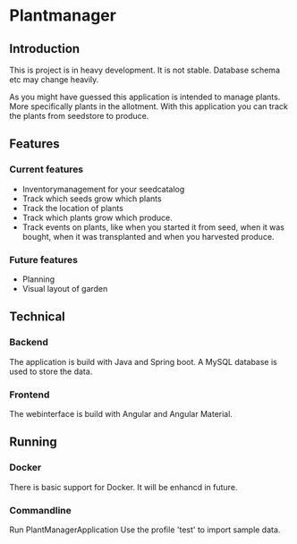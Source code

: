 # Plantmanager

## Introduction
This is project is in heavy development. It is not stable. Database schema etc may change heavily.

As you might have guessed this application is intended to manage plants. More specifically plants in the allotment.
With this application you can track the plants from seedstore to produce. 

## Features
### Current features
* Inventorymanagement for your seedcatalog
* Track which seeds grow which plants
* Track the location of plants
* Track which plants grow which produce. 
* Track events on plants, like when you started it from seed, when it was bought, when it was transplanted and when you harvested produce.

### Future features
* Planning
* Visual layout of garden

## Technical
### Backend
The application is build with Java and Spring boot. A MySQL database is used to store the data. 
### Frontend
The webinterface is build with Angular and Angular Material.

## Running
### Docker
There is basic support for Docker. It will be enhancd in future.
### Commandline
Run PlantManagerApplication
Use the profile 'test' to import sample data.
